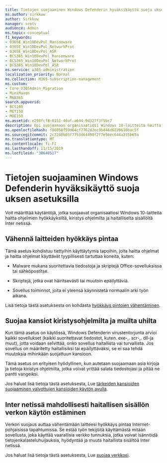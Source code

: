```yaml
---
title: Tietojen suojaaminen Windows Defenderin hyväksikäyttö suoja uksen asetuksilla
ms.author: sirkkuw
author: Sirkkuw
manager: scotv
audience: Admin
ms.topic: conceptual
f1_keywords:
- O365E_Win10DevPol_Ransomware
- O365E_Win10DevPol_NetworkProt
- O365E_Win10DevPol_ASR
- BCS365_Win10DevPol_Ransomware
- BCS365_Win10DevPol_NetworkProt
- BCS365_Win10DevPol_ASR
ms.service: o365-administration
localization_priority: Normal
ms.collection: M365-subscription-management
ms.custom:
- Core_O365Admin_Migration
- MiniMaven
- MSB365
search.appverid:
- BCS160
- MET150
- MOE150
ms.assetid: e298fcf8-0151-46af-a644-9d327f3f5bc7
description: Opi suojaamaan organisaatiosi Windows 10-laitteita haitta ohjelmien hyökkäyksiltä, kiristys ohjelmilta ja haitalliselta sisällöltä Inter netissä.
ms.openlocfilehash: f06058f59d64cf7762d2ec9bd46d6220610bac5f
ms.sourcegitcommit: 2c2248b03f7753d64490f2f7e56ec644a235b65a
ms.translationtype: MT
ms.contentlocale: fi-FI
ms.lasthandoff: 11/15/2019
ms.locfileid: "38640517"
---
```

# <a name="protect-your-data-with-windows-defender-exploit-guard-settings"></a>Tietojen suojaaminen Windows Defenderin hyväksikäyttö suoja uksen asetuksilla

Voit määrittää käytäntöjä, jotka suojaavat organisaatiosi Windows 10-laitteita haitta ohjelmien hyökkäyksiltä, kiristys ohjelmilta ja haitalliselta sisällöltä Inter netissä.
  
## <a name="reduce-the-attack-surface-of-devices"></a>Vähennä laitteiden hyökkäys pintaa

Tämä asetus kohdistuu tiettyihin käyttäytymis tapoihin, joita haitta ohjelmat ja haitta ohjelmat käyttävät tyypillisesti tartuttaa koneita, kuten:
  
- Malware mukana suoritettavia tiedostoja ja skriptejä Office-sovelluksissa tai sähköpostitse.
    
- Skriptejä, jotka ovat häiritsevästi tai muutoin epäilyttäviä.
    
- Sovellus toiminnot, joita ei yleensä käynnistetä normaalin arki työn aikana.
    
Lisä tietoja tästä asetuksesta on kohdasta [hyökkäys pintojen vähentäminen](https://go.microsoft.com/fwlink/?linkid=870417).
  
## <a name="protect-folders-from-threats-such-as-ransomware"></a>Suojaa kansiot kiristysohjelmilta ja muilta uhilta

Kun tämä asetus on käytössä, Windows Defenderin virustentorjunta arvioi kaikki sovellukset (kaikki suoritettavat tiedostot, kuten. exe-,. scr-,. dll-ja muut), jotta voidaan selvittää, onko sovellus haitallista vai turvallista. Jos sovellus on määritetty haitallisiksi tai epäilyttäväksi, se ei saa tehdä muutoksia mihinkään suojattuun kansioon.
  
Tämä asetus on erityisen hyödyllinen, kun autetaan suojaamaan asia kirjoja ja tietoja kiristys ohjelmilta, jotka voivat yrittää salata tiedostojasi ja pitää ne pantti vangeiksi.
  
Jos haluat lisä tietoja tästä asetuksesta, Lue [tärkeiden kansioiden suojaaminen valvottujen kansioiden käytön avulla](https://go.microsoft.com/fwlink/?linkid=870418).
  
## <a name="prevent-network-access-to-potentially-malicious-content-on-the-internet"></a>Inter netissä mahdollisesti haitallisen sisällön verkon käytön estäminen

Verkon suojaus auttaa vähentämään laitteesi hyökkäys pintaa Internet-pohjaisissa tapahtumissa. Se estää työn tekijöitä käyttämästä mitään sovellusta, joka käyttää vaarallisia verkko tunnuksia, jotka voivat isännöidä tietojenkalasteluhuijauksia, hyödyntää ja muuta haitallista sisältöä Inter netissä.
  
Jos haluat lisä tietoja tästä asetuksesta, Lue [suojaa verkkosi](https://go.microsoft.com/fwlink/?linkid=870419).
  

